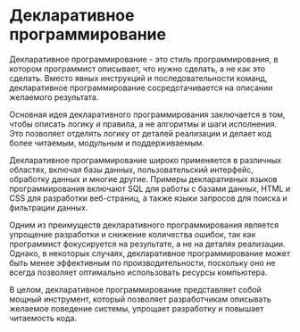# **Декларативное программирование**

Декларативное программирование - это стиль программирования, в котором программист описывает, что нужно сделать, а не как это сделать. Вместо явных инструкций и последовательности команд, декларативное программирование сосредотачивается на описании желаемого результата.

Основная идея декларативного программирования заключается в том, чтобы описать логику и правила, а не алгоритмы и шаги исполнения. Это позволяет отделять логику от деталей реализации и делает код более читаемым, модульным и поддерживаемым.

Декларативное программирование широко применяется в различных областях, включая базы данных, пользовательский интерфейс, обработку данных и многие другие. Примеры декларативных языков программирования включают SQL для работы с базами данных, HTML и CSS для разработки веб-страниц, а также языки запросов для поиска и фильтрации данных.

Одним из преимуществ декларативного программирования является упрощение разработки и снижение количества ошибок, так как программист фокусируется на результате, а не на деталях реализации. Однако, в некоторых случаях, декларативное программирование может быть менее эффективным по производительности, поскольку оно не всегда позволяет оптимально использовать ресурсы компьютера.

В целом, декларативное программирование представляет собой мощный инструмент, который позволяет разработчикам описывать желаемое поведение системы, упрощает разработку и повышает читаемость кода.

